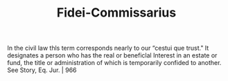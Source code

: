 ---
title: Fidei-Commissarius
letter: F
permalink: "/definitions/bld-fidei-commissarius.html"
body: In the civil law thls term corresponds nearly to our “cestui que trust." It
  designates a person who has the real or beneficlal Interest in an estate or fund,
  the title or administration of which is temporarily confided to another. See Story,
  Eq. Jur. | 966
published_at: '2018-07-07'
source: Black's Law Dictionary 2nd Ed (1910)
layout: post
---